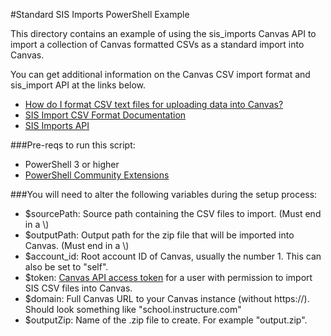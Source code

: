 #Standard SIS Imports PowerShell Example

This directory contains an example of using the sis_imports Canvas API to import a collection of Canvas formatted CSVs as a standard import into Canvas.

You can get additional information on the Canvas CSV import format and sis_import API at the links below.

* [How do I format CSV text files for uploading data into Canvas?](https://guides.instructure.com/m/4214/l/164118-how-do-i-format-csv-text-files-for-uploading-data-into-canvas)
* [SIS Import CSV Format Documentation](https://canvas.instructure.com/doc/api/file.sis_csv.html)
* [SIS Imports API](https://canvas.instructure.com/doc/api/sis_imports.html)

###Pre-reqs to run this script:

* PowerShell 3 or higher
* [PowerShell Community Extensions](https://pscx.codeplex.com/)

###You will need to alter the following variables during the setup process:

* $sourcePath:  Source path containing the CSV files to import. (Must end in a \\)
* $outputPath: Output path for the zip file that will be imported into Canvas. (Must end in a \\)
* $account_id: Root account ID of Canvas, usually the number 1. This can also be set to "self".
* $token: [Canvas API access token](https://community.canvaslms.com/docs/DOC-3013) for a user with permission to import SIS  CSV files into Canvas.
* $domain: Full Canvas URL to your Canvas instance (without https://). Should look something like "school.instructure.com"
* $outputZip: Name of the .zip file to create. For example "output.zip".
